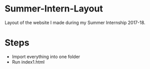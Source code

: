 # Summer-Intern-Layout
Layout of the website I made during my Summer Internship 2017-18.

# Steps
- Import everything into one folder
- Run index1.html
